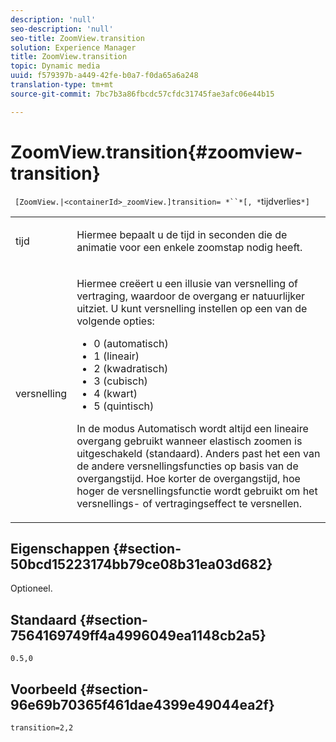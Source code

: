 ```yaml
---
description: 'null'
seo-description: 'null'
seo-title: ZoomView.transition
solution: Experience Manager
title: ZoomView.transition
topic: Dynamic media
uuid: f579397b-a449-42fe-b0a7-f0da65a6a248
translation-type: tm+mt
source-git-commit: 7bc7b3a86fbcdc57cfdc31745fae3afc06e44b15

---
```



# ZoomView.transition{#zoomview-transition}

` [ZoomView.|<containerId>_zoomView.]transition= *``*[, *`tijdverlies`*]`

<table id="table_9E7BB12BF371419F88DD4D24EF04632C"> 
 <tbody> 
  <tr> 
   <td colname="col1"> <p> <span class="codeph"> <span class="varname"> tijd</span></span> </p> </td> 
   <td colname="col2"> <p> Hiermee bepaalt u de tijd in seconden die de animatie voor een enkele zoomstap nodig heeft. </p> </td> 
  </tr> 
  <tr> 
   <td colname="col1"> <p> <span class="codeph"> <span class="varname"> versnelling</span></span> </p> </td> 
   <td colname="col2"> <p> Hiermee creëert u een illusie van versnelling of vertraging, waardoor de overgang er natuurlijker uitziet. U kunt versnelling instellen op een van de volgende opties: </p> <p> 
     <ul id="ul_DA0D1CF2F2484410BFCCACA86661702E"> 
      <li id="li_93A2D53A53314D9594CEDC9EB20381D4">0 (automatisch) </li> 
      <li id="li_AD6A1F03DE544959BC4AA0DD97494F8C"> 1 (lineair) </li> 
      <li id="li_816A3CE796E3415B9650DDA204412A6A"> 2 (kwadratisch) </li> 
      <li id="li_EF00BF6CA2AA48FEB54015FFBA9F8DD4"> 3 (cubisch) </li> 
      <li id="li_F3CB7F0821AF489C84A0CA155F5031A2"> 4 (kwart) </li> 
      <li id="li_F5B844DAF4CC453CA58BF09A660D139F"> 5 (quintisch) </li> 
     </ul> </p> <p>In de modus Automatisch wordt altijd een lineaire overgang gebruikt wanneer elastisch zoomen is uitgeschakeld (standaard). Anders past het een van de andere versnellingsfuncties op basis van de overgangstijd. Hoe korter de overgangstijd, hoe hoger de versnellingsfunctie wordt gebruikt om het versnellings- of vertragingseffect te versnellen. </p> </td> 
  </tr> 
 </tbody> 
</table>

## Eigenschappen {#section-50bcd15223174bb79ce08b31ea03d682}

Optioneel.

## Standaard {#section-7564169749ff4a4996049ea1148cb2a5}

`0.5,0`

## Voorbeeld {#section-96e69b70365f461dae4399e49044ea2f}

`transition=2,2`
